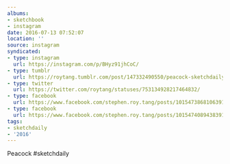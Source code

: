 ```yaml
---
albums:
- sketchbook
- instagram
date: 2016-07-13 07:52:07
location: ''
source: instagram
syndicated:
- type: instagram
  url: https://instagram.com/p/BHyz91jhCoC/
- type: tumblr
  url: https://roytang.tumblr.com/post/147332490550/peacock-sketchdaily
- type: twitter
  url: https://twitter.com/roytang/statuses/753134928217464832/
- type: facebook
  url: https://www.facebook.com/stephen.roy.tang/posts/10154738681063912:1
- type: facebook
  url: https://www.facebook.com/stephen.roy.tang/posts/10154740894383912
tags:
- sketchdaily
- '2016'
---
```


Peacock #sketchdaily